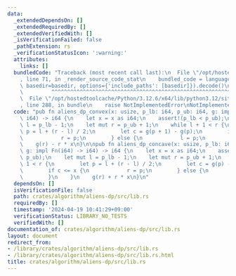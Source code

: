 ```yaml
---
data:
  _extendedDependsOn: []
  _extendedRequiredBy: []
  _extendedVerifiedWith: []
  _isVerificationFailed: false
  _pathExtension: rs
  _verificationStatusIcon: ':warning:'
  attributes:
    links: []
  bundledCode: "Traceback (most recent call last):\n  File \"/opt/hostedtoolcache/Python/3.12.6/x64/lib/python3.12/site-packages/onlinejudge_verify/documentation/build.py\"\
    , line 71, in _render_source_code_stat\n    bundled_code = language.bundle(stat.path,\
    \ basedir=basedir, options={'include_paths': [basedir]}).decode()\n          \
    \         ^^^^^^^^^^^^^^^^^^^^^^^^^^^^^^^^^^^^^^^^^^^^^^^^^^^^^^^^^^^^^^^^^^^^^^^^^^^^^^^^^\n\
    \  File \"/opt/hostedtoolcache/Python/3.12.6/x64/lib/python3.12/site-packages/onlinejudge_verify/languages/rust.py\"\
    , line 288, in bundle\n    raise NotImplementedError\nNotImplementedError\n"
  code: "pub fn aliens_dp_convex(x: usize, p_lb: i64, p_ub: i64, g: impl Fn(i64) ->\
    \ i64) -> i64 {\n    let x = x as i64;\n    assert!(p_lb < p_ub);\n    let mut\
    \ l = p_lb - 1;\n    let mut r = p_ub + 1;\n    while l + 1 < r {\n        let\
    \ p = l + (r - l) / 2;\n        let c = g(p + 1) - g(p);\n        if c <= x {\n\
    \            r = p;\n        } else {\n            l = p;\n        }\n    }\n\
    \    g(r) - r * x\n}\n\npub fn aliens_dp_concave(x: usize, p_lb: i64, p_ub: i64,\
    \ g: impl Fn(i64) -> i64) -> i64 {\n    let x = x as i64;\n    assert!(p_lb <\
    \ p_ub);\n    let mut l = p_lb - 1;\n    let mut r = p_ub + 1;\n    while l +\
    \ 1 < r {\n        let p = l + (r - l) / 2;\n        let c = g(p) - g(p + 1);\n\
    \        if c <= x {\n            r = p;\n        } else {\n            l = p;\n\
    \        }\n    }\n    g(r) + r * x\n}\n"
  dependsOn: []
  isVerificationFile: false
  path: crates/algorithm/aliens-dp/src/lib.rs
  requiredBy: []
  timestamp: '2024-04-19 10:41:29+09:00'
  verificationStatus: LIBRARY_NO_TESTS
  verifiedWith: []
documentation_of: crates/algorithm/aliens-dp/src/lib.rs
layout: document
redirect_from:
- /library/crates/algorithm/aliens-dp/src/lib.rs
- /library/crates/algorithm/aliens-dp/src/lib.rs.html
title: crates/algorithm/aliens-dp/src/lib.rs
---
```

